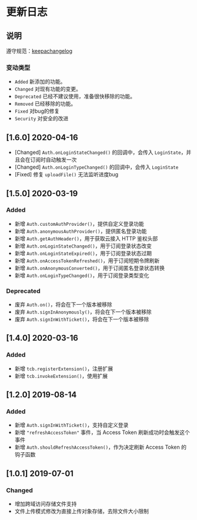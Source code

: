 # 更新日志

## 说明

遵守规范：[keepachangelog](https://keepachangelog.com/zh-CN/1.0.0/)

### 变动类型

- `Added` 新添加的功能。
- `Changed` 对现有功能的变更。
- `Deprecated` 已经不建议使用，准备很快移除的功能。
- `Removed` 已经移除的功能。
- `Fixed` 对bug的修复
- `Security` 对安全的改进

## [1.6.0] 2020-04-16
- [Changed] `Auth.onLoginStateChanged()` 的回调中，会传入 `LoginState`，并且会在订阅时自动触发一次
- [Changed] `Auth.onLoginTypeChanged()` 的回调中，会传入 `LoginState`
- [Fixed] 修复 `uploadFile()` 无法监听进度bug

## [1.5.0] 2020-03-19

### Added

- 新增 `Auth.customAuthProvider()`，提供自定义登录功能
- 新增 `Auth.anonymousAuthProvider()`，提供匿名登录功能
- 新增 `Auth.getAuthHeader()`，用于获取云接入 HTTP 鉴权头部
- 新增 `Auth.onLoginStateChanged()`，用于订阅登录状态改变
- 新增 `Auth.onLoginStateExpired()`，用于订阅登录状态过期
- 新增 `Auth.onAccessTokenRefreshed()`，用于订阅短期令牌刷新
- 新增 `Auth.onAnonymousConverted()`，用于订阅匿名登录状态转换
- 新增 `Auth.onLoginTypeChanged()`，用于订阅登录类型变化

### Deprecated

- 废弃 `Auth.on()`，将会在下一个版本被移除
- 废弃 `Auth.signInAnonymously()`，将会在下一个版本被移除
- 废弃 `Auth.signInWithTicket()`，将会在下一个版本被移除

## [1.4.0] 2020-03-16

### Added

- 新增 `tcb.registerExtension()`，注册扩展
- 新增 `tcb.invokeExtension()`，使用扩展

## [1.2.0] 2019-08-14

### Added

- 新增 `Auth.signInWithTicket()`，支持自定义登录
- 新增 `"refreshAccessToken"` 事件，当 Access Token 刷新成功时会触发这个事件
- 新增 `Auth.shouldRefreshAccessToken()`，作为决定刷新 Access Token 的钩子函数

## [1.0.1] 2019-07-01

### Changed

- 增加跨域访问存储文件支持
- 文件上传模式修改为直接上传对象存储，去除文件大小限制

